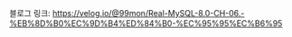 블로그 링크: https://velog.io/@99mon/Real-MySQL-8.0-CH-06.-%EB%8D%B0%EC%9D%B4%ED%84%B0-%EC%95%95%EC%B6%95
